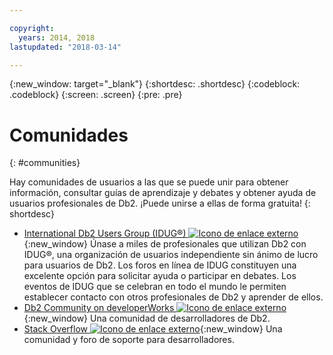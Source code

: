 ```yaml
---

copyright:
  years: 2014, 2018
lastupdated: "2018-03-14"

---
```


<!-- Attribute definitions --> 
{:new_window: target="_blank"}
{:shortdesc: .shortdesc}
{:codeblock: .codeblock}
{:screen: .screen}
{:pre: .pre}

# Comunidades
{: #communities}

Hay comunidades de usuarios a las que se puede unir para obtener información, consultar guías de aprendizaje y debates y obtener ayuda de usuarios profesionales de Db2. ¡Puede unirse a ellas de forma gratuita!
{: shortdesc}

* [International Db2 Users Group (IDUG®) ![Icono de enlace externo](../../icons/launch-glyph.svg "Icono de enlace externo")](https://www.idug.org/){:new_window} Únase a miles de profesionales que utilizan Db2 con IDUG®, una organización de usuarios independiente sin ánimo de lucro para usuarios de Db2. Los foros en línea de IDUG constituyen una excelente opción para solicitar ayuda o participar en debates. Los eventos de IDUG que se celebran en todo el mundo le permiten establecer contacto con otros profesionales de Db2 y aprender de ellos.
* [Db2 Community on developerWorks ![Icono de enlace externo](../../icons/launch-glyph.svg "Icono de enlace externo")](https://developer.ibm.com/data/db2/){:new_window} Una comunidad de desarrolladores de Db2.
* [Stack Overflow ![Icono de enlace externo](../../icons/launch-glyph.svg "Icono de enlace externo")](https://stackoverflow.com/users/login?ssrc=anon_ask&returnurl=https%3a%2f%2fstackoverflow.com%2fquestions%2fask%3ftags%3ddashdb){:new_window} Una comunidad y foro de soporte para desarrolladores.
